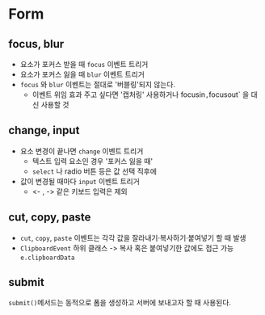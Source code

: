 # Form

## focus, blur

- 요소가 포커스 받을 때 `focus` 이벤트 트리거
- 요소가 포커스 잃을 때 `blur` 이벤트 트리거
- `focus` 와 `blur` 이벤트는 절대로 '버블링'되지 않는다.
  - 이벤트 위임 효과 주고 싶다면 '캡처링' 사용하거나 focusin`,`focusout` 을 대신 사용할 것

## change, input

- 요소 변경이 끝나면 `change` 이벤트 트리거
  - 텍스트 입력 요소인 경우 '포커스 잃을 때'
  - `select` 나 radio 버튼 등은 값 선택 직후에
- 값이 변경될 때마다 `input` 이벤트 트리거
  - <- , -> 같은 키보드 입력은 제외

## cut, copy, paste

- `cut`, `copy`, `paste` 이벤트는 각각 값을 잘라내기·복사하기·붙여넣기 할 때 발생
- `ClipboardEvent` 하위 클래스 -> 복사 혹은 붙여넣기한 값에도 접근 가능 `e.clipboardData`

## submit

`submit()`메서드는 동적으로 폼을 생성하고 서버에 보내고자 할 때 사용된다.
